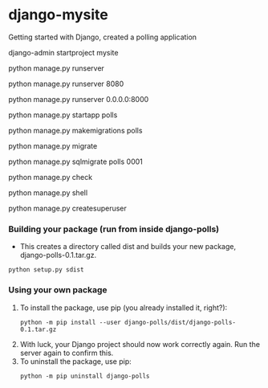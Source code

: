 # django-mysite
Getting started with Django, created a polling application

django-admin startproject mysite

python manage.py runserver

python manage.py runserver 8080

python manage.py runserver 0.0.0.0:8000

python manage.py startapp polls

python manage.py makemigrations polls

python manage.py migrate

python manage.py sqlmigrate polls 0001

python manage.py check

python manage.py shell

python manage.py createsuperuser

### Building your package (run from inside django-polls)
- This creates a directory called dist and builds your new package, django-polls-0.1.tar.gz.
```commandline
python setup.py sdist
```

### Using your own package
1. To install the package, use pip (you already installed it, right?):
    ```commandline
    python -m pip install --user django-polls/dist/django-polls-0.1.tar.gz
    ```
2. With luck, your Django project should now work correctly again. Run the server again to confirm this.
3. To uninstall the package, use pip:
    ```commandline
    python -m pip uninstall django-polls
    ```

